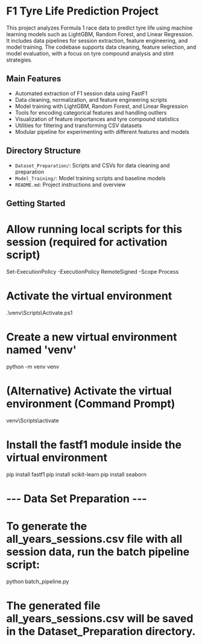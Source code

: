 
# F1 Tyre Life Prediction Project

This project analyzes Formula 1 race data to predict tyre life using machine learning models such as LightGBM, Random Forest, and Linear Regression. It includes data pipelines for session extraction, feature engineering, and model training. The codebase supports data cleaning, feature selection, and model evaluation, with a focus on tyre compound analysis and stint strategies.

## Main Features
- Automated extraction of F1 session data using FastF1
- Data cleaning, normalization, and feature engineering scripts
- Model training with LightGBM, Random Forest, and Linear Regression
- Tools for encoding categorical features and handling outliers
- Visualization of feature importances and tyre compound statistics
- Utilities for filtering and transforming CSV datasets
- Modular pipeline for experimenting with different features and models

## Directory Structure
- `Dataset_Preparation/`: Scripts and CSVs for data cleaning and preparation
- `Model_Training/`: Model training scripts and baseline models
- `README.md`: Project instructions and overview

## Getting Started
# Allow running local scripts for this session (required for activation script)
Set-ExecutionPolicy -ExecutionPolicy RemoteSigned -Scope Process

# Activate the virtual environment
.\venv\Scripts\Activate.ps1

# Create a new virtual environment named 'venv'
python -m venv venv

# (Alternative) Activate the virtual environment (Command Prompt)
venv\Scripts\activate

# Install the fastf1 module inside the virtual environment
pip install fastf1
pip install scikit-learn
pip install seaborn

# --- Data Set Preparation ---
# To generate the all_years_sessions.csv file with all session data, run the batch pipeline script:
python batch_pipeline.py
# The generated file all_years_sessions.csv will be saved in the Dataset_Preparation directory.
